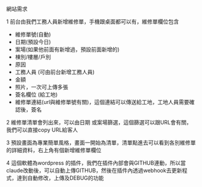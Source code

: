 網站需求

1 前台由我們工務人員新增維修單，手機跟桌面都可以有，維修單欄位包含

* 維修單號(自動)
* 日期(預設今日)
* 案場(如果他前面有新增過，預設前面新增的)
* 棟別/樓層/戶別
* 原因
* 工務人員 (可由前台新增工務人員)
* 金額
* 照片，一次可上傳多張
* 簽名欄位 (給工地)
* 維修單連結(url與維修單號有關)，這個連結可以傳送給工地，工地人員需要確認後，簽名

2	維修單清單會列出來，可以由日期	或案場篩選，這個篩選可以跟URL會有關，我們可以直接copy URL給客人

3	預設畫面為專業簡單風格，畫面一開始為清單，清單點進去可以看到各別維修單的詳細資料，右上角有個新增維修單欄位

4     這個軟體為wordpress 的插件，我們在插件內部會與GITHUB連動，所以當claude改動後，可以自動上傳GITHUB，然後在插件內透過webhook去更新程式，達到自動修改，上傳及DEBUG的功能

